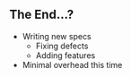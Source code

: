 ##  The End...?

- Writing new specs
    - Fixing defects
    - Adding features
- Minimal overhead this time
